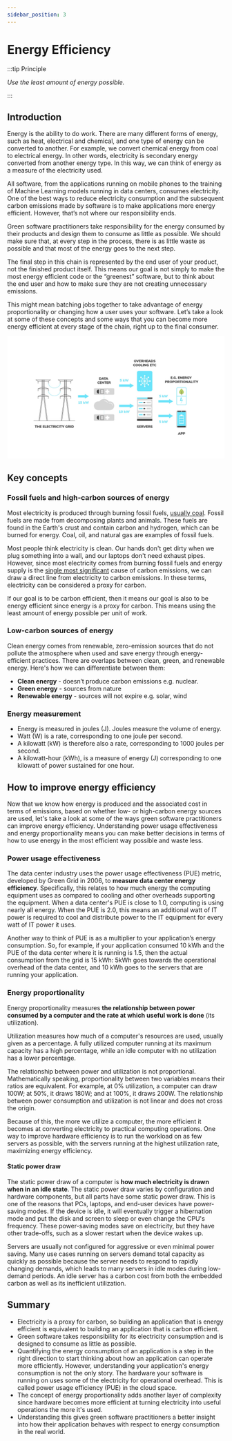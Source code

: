 ```yaml
---
sidebar_position: 3
---
```


# Energy Efficiency

:::tip Principle

*Use the least amount of energy possible.*

:::

## Introduction

Energy is the ability to do work. There are many different forms of energy, such as heat, electrical and chemical, and one type of energy can be converted to another. For example, we convert chemical energy from coal to electrical energy. In other words, electricity is secondary energy converted from another energy type. In this way, we can think of energy as a measure of the electricity used. 

All software, from the applications running on mobile phones to the training of Machine Learning models running in data centers, consumes electricity. One of the best ways to reduce electricity consumption and the subsequent carbon emissions made by software is to make applications more energy efficient. However, that’s not where our responsibility ends.

Green software practitioners take responsibility for the energy consumed by their products and design them to consume as little as possible. We should make sure that, at every step in the process, there is as little waste as possible and that most of the energy goes to the next step.

The final step in this chain is represented by the end user of your product, not the finished product itself. This means our goal is not simply to make the most energy efficient code or the “greenest” software, but to think about the end user and how to make sure they  are not creating unnecessary emissions.

This might mean batching jobs together to take advantage of energy proportionality or  changing how a user uses your software. Let’s take a look at some of these concepts and some ways that you can become more energy efficient at every stage of the chain, right up to the final consumer.


![alt_text](../../src/images/energy_efficiency.jpg "image_tooltip")

## Key concepts

### Fossil fuels and high-carbon sources of energy

Most electricity is produced through burning fossil fuels, [usually coal](https://ourworldindata.org/grapher/world-electricity-by-source). Fossil fuels are made from decomposing plants and animals. These fuels are found in the Earth's crust and contain carbon and hydrogen, which can be burned for energy. Coal, oil, and natural gas are examples of fossil fuels.

<!-- ![alt_text](images/image3.png "image_tooltip") -->

Most people think electricity is clean. Our hands don't get dirty when we plug something into a wall, and our laptops don't need exhaust pipes. However, since most electricity comes from burning fossil fuels and energy supply is the [single most significant](https://www.eea.europa.eu/data-and-maps/daviz/change-of-co2-eq-emissions-2#tab-chart_4) cause of carbon emissions, we can draw a direct line from electricity to carbon emissions. In these terms, electricity can be considered a proxy for carbon.

If our goal is to be carbon efficient, then it means our goal is also to be energy efficient since energy is a proxy for carbon. This means using the least amount of energy possible per unit of work.

### Low-carbon sources of  energy

Clean energy comes from renewable, zero-emission sources that do not pollute the atmosphere when used and save energy through energy-efficient practices. There are overlaps between clean, green, and renewable energy. Here's how we can differentiate between them:

* **Clean energy** - doesn’t produce carbon emissions e.g. nuclear.
* **Green energy** - sources from nature
* **Renewable energy** - sources will not expire e.g. solar, wind

### Energy measurement

* Energy is measured in joules (J). Joules measure the volume of energy.
* Watt (W) is a rate, corresponding to one joule per second.
* A kilowatt (kW) is therefore also a rate, corresponding to 1000 joules per second.
* A kilowatt-hour (kWh), is a measure of energy (J) corresponding to one kilowatt of power sustained for one hour.

## How to improve energy efficiency

Now that we know how energy is produced and the associated cost in terms of emissions, based on whether low- or high-carbon energy sources are used, let's take a look at some of the ways green software practitioners can improve energy efficiency. Understanding power usage effectiveness and energy proportionality means you can make better decisions in terms of how to use energy in the most efficient way possible and waste less.

### Power usage effectiveness

The data center industry uses the power usage effectiveness (PUE) metric, developed by Green Grid in 2006, to **measure data center energy efficiency**. Specifically, this relates to how much energy the computing equipment uses as compared to cooling and other overheads supporting the equipment. When a data center's PUE is close to 1.0, computing is using nearly all energy. When the PUE is 2.0, this means an additional watt of IT power is required to cool and distribute power to the IT equipment for every watt of IT power it uses. 

Another way to think of PUE is as a multiplier to your application’s energy consumption. So, for example, if your application consumed 10 kWh and the PUE of the data center where it is running is 1.5, then the actual consumption from the grid is 15 kWh: 5kWh goes towards the operational overhead of the data center, and 10 kWh goes to the servers that are running your application.

<!-- ![alt_text](images/image4.png "image_tooltip") -->

### Energy proportionality

Energy proportionality measures **the relationship between power consumed by a computer and the rate at which useful work is done** (its utilization).

Utilization measures how much of a computer's resources are used, usually given as a percentage. A fully utilized computer running at its maximum capacity has a high percentage, while an idle computer with no utilization has a lower percentage.

The relationship between power and utilization is not proportional. Mathematically speaking, proportionality between two variables means their ratios are equivalent. For example, at 0% utilization, a computer can draw 100W; at 50%, it draws 180W; and at 100%, it draws 200W. The relationship between power consumption and utilization is not linear and does not cross the origin.

<!-- ![alt_text](images/image5.png "image_tooltip") -->

Because of this, the more we utilize a computer, the more efficient it becomes at converting electricity to practical computing operations. One way to improve hardware efficiency is to run the workload on as few servers as possible, with the servers running at the highest utilization rate, maximizing energy efficiency.

#### Static power draw

The static power draw of a computer is **how much electricity is drawn when in an idle state**. The static power draw varies by configuration and hardware components, but all parts have some static power draw. This is one of the reasons that PCs, laptops, and end-user devices have power-saving modes. If the device is idle, it will eventually trigger a hibernation mode and put the disk and screen to sleep or even change the CPU's frequency. These power-saving modes save on electricity, but they have other trade-offs, such as a slower restart when the device wakes up.

Servers are usually not configured for aggressive or even minimal power saving. Many use cases running on servers demand total capacity as quickly as possible because the server needs to respond to rapidly changing demands, which leads to many servers in idle modes during low-demand periods. An idle server has a carbon cost from both the embedded carbon as well as its inefficient utilization.

## Summary

* Electricity is a proxy for carbon, so building an application that is energy efficient is equivalent to building an application that is carbon efficient.
* Green software takes responsibility for its electricity consumption and is designed to consume as little as possible. 
* Quantifying the energy consumption of an application is a step in the right direction to start thinking about how an application can operate more efficiently. However, understanding your application's energy consumption is not the only story. The hardware your software is running on uses some of the electricity for operational overhead. This is called power usage efficiency (PUE) in the cloud space.
* The concept of energy proportionality adds another layer of complexity since hardware becomes more efficient at turning electricity into useful operations the more it's used.
* Understanding this gives green software practitioners a better insight into how their application behaves with respect to energy consumption in the real world.
